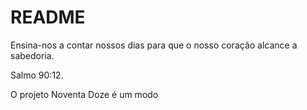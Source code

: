 # README

Ensina-nos a contar nossos dias para que o nosso coração alcance a sabedoria.

Salmo 90:12.

O projeto Noventa Doze é um modo 
